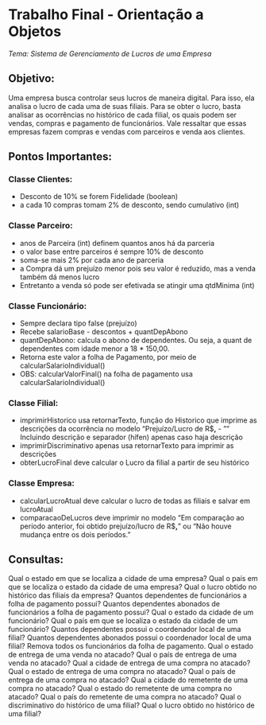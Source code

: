 # Trabalho Final - Orientação a Objetos
_Tema: Sistema de Gerenciamento de Lucros de uma Empresa_

## Objetivo: 
Uma empresa busca controlar seus lucros de maneira digital. Para isso, ela analisa o lucro de cada uma de suas filiais. Para se obter o lucro, basta analisar as ocorrências no histórico de cada filial, os quais podem ser vendas, compras e pagamento de funcionários. Vale ressaltar que essas empresas fazem compras e vendas com parceiros e venda aos clientes.

## Pontos Importantes:

### Classe Clientes:
* Desconto de 10% se forem Fidelidade (boolean)
* a cada 10 compras tomam 2% de desconto, sendo cumulativo (int)
### Classe Parceiro:
* anos de Parceira (int) definem quantos anos há da parceria
* o valor base entre parceiros é sempre 10% de desconto
* soma-se mais 2% por cada ano de parceria
* a Compra dá um prejuízo menor pois seu valor é reduzido, mas a venda também dá menos lucro
* Entretanto a venda só pode ser efetivada se atingir uma qtdMinima (int)
### Classe Funcionário:
* Sempre declara tipo false (prejuízo)
* Recebe salarioBase - descontos + quantDepAbono
* quantDepAbono: calcula o abono de dependentes. Ou seja, a quant de dependentes com idade menor a 18 * 150,00.
* Retorna este valor a folha de Pagamento, por meio de calcularSalarioIndividual()
* OBS: calcularValorFinal() na folha de pagamento usa calcularSalarioIndividual()
### Classe Filial:
- imprimirHistorico usa retornarTexto, função do Historico que imprime as descrições da ocorrência no modelo “Prejuízo/Lucro de R$**,** - ”” Incluindo descrição e separador (hífen) apenas caso haja descrição
- imprimirDiscriminativo apenas usa retornarTexto para imprimir as descrições
- obterLucroFinal deve calcular o Lucro da filial a partir de seu histórico
### Classe Empresa:
- calcularLucroAtual deve calcular o lucro de todas as filiais e salvar em lucroAtual
- comparacaoDeLucros deve imprimir no modelo “Em comparação ao período anterior, foi obtido prejuízo/lucro de R$**,**” ou “Não houve mudança entre os dois períodos.”

## Consultas:

Qual o estado em que se localiza a cidade de uma empresa?
Qual o país em que se localiza o estado da cidade de uma empresa?
Qual o lucro obtido no histórico das filiais da empresa?
Quantos dependentes de funcionários a folha de pagamento possui?
Quantos dependentes abonados de funcionários a folha de pagamento possui?
Qual o estado da cidade de um funcionário? 
Qual o país em que se localiza o estado da cidade de um funcionário?
Quantos dependentes possui o coordenador local de uma filial?
Quantos dependentes abonados possui o coordenador local de uma filial? 
Remova todos os funcionários da folha de pagamento.
Qual o estado de entrega de uma venda no atacado?
Qual o país de entrega de uma venda no atacado?
Qual a cidade de entrega de uma compra no atacado?
Qual o estado de entrega de uma compra no atacado?
Qual o país de entrega de uma compra no atacado?
Qual a cidade do remetente de uma compra no atacado?
Qual o estado do remetente de uma compra no atacado?
Qual o país do remetente de uma compra no atacado?
Qual o discriminativo do histórico de uma filial?
Qual o lucro obtido no histórico de uma filial? 


